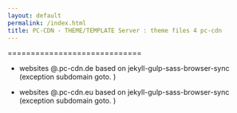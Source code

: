 ```yaml
---
layout: default
permalink: /index.html
title: PC-CDN - THEME/TEMPLATE Server : theme files 4 pc-cdn
---
```

=============================

- websites @.pc-cdn.de based on jekyll-gulp-sass-browser-sync (exception subdomain goto. )

- websites @.pc-cdn.eu based on jekyll-gulp-sass-browser-sync (exception subdomain goto. )
